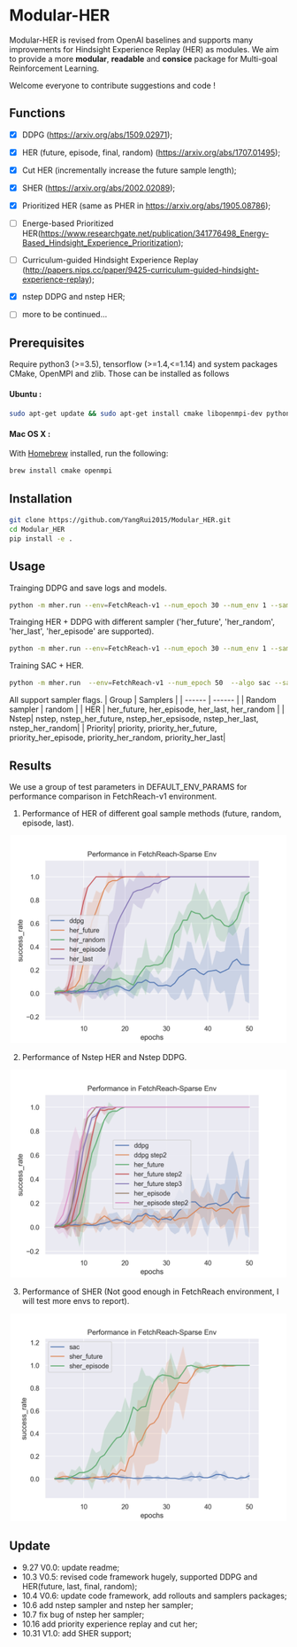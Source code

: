 # Modular-HER 
Modular-HER is revised from OpenAI baselines and supports many improvements for Hindsight Experience Replay (HER) as modules. We aim to provide a more **modular**, **readable** and **consice** package for Multi-goal Reinforcement Learning.

Welcome everyone to contribute suggestions and code !


## Functions
- [x] DDPG (https://arxiv.org/abs/1509.02971);
- [x] HER (future, episode, final, random) (https://arxiv.org/abs/1707.01495);
- [x] Cut HER (incrementally increase the future sample length);
- [x] SHER (https://arxiv.org/abs/2002.02089);
- [x] Prioritized HER (same as PHER in https://arxiv.org/abs/1905.08786);
- [ ] Energe-based Prioritized HER(https://www.researchgate.net/publication/341776498_Energy-Based_Hindsight_Experience_Prioritization);
- [ ] Curriculum-guided Hindsight Experience Replay (http://papers.nips.cc/paper/9425-curriculum-guided-hindsight-experience-replay);
- [x] nstep DDPG and nstep HER;
- [ ] more to be continued...


## Prerequisites 
Require python3 (>=3.5), tensorflow (>=1.4,<=1.14) and system packages CMake, OpenMPI and zlib. Those can be installed as follows

#### Ubuntu :
```bash
sudo apt-get update && sudo apt-get install cmake libopenmpi-dev python3-dev zlib1g-dev
```

#### Mac OS X  :
With [Homebrew](https://brew.sh) installed, run the following:
```bash
brew install cmake openmpi
```

## Installation
```bash
git clone https://github.com/YangRui2015/Modular_HER.git
cd Modular_HER
pip install -e .
```


## Usage
Trainging DDPG and save logs and models.
```bash
python -m mher.run --env=FetchReach-v1 --num_epoch 30 --num_env 1 --sampler random --play_episodes 5 --log_path=~/logs/fetchreach/ --save_path=~/logs/models/fetchreach_ddpg/
```

Trainging HER + DDPG with different sampler ('her_future', 'her_random', 'her_last', 'her_episode' are supported).
```bash
python -m mher.run --env=FetchReach-v1 --num_epoch 30 --num_env 1 --sampler her_future --play_episodes 5 --log_path=~/logs/fetchreach/ --save_path=~/logs/models/fetchreach_herfuture/
```

Training SAC + HER.
```bash
python -m mher.run  --env=FetchReach-v1 --num_epoch 50  --algo sac --sac_alpha 0.05 --sampler her_episode 
```

All support sampler flags.
| Group | Samplers | 
| ------ | ------ | 
| Random sampler | random | 
| HER | her_future, her_episode, her_last, her_random |
| Nstep| nstep, nstep_her_future, nstep_her_epsisode, nstep_her_last, nstep_her_random|
| Priority| priority, priority_her_future, priority_her_episode, priority_her_random, priority_her_last|


## Results

We use a group of test parameters in DEFAULT_ENV_PARAMS for performance comparison in FetchReach-v1 environment. 

1. Performance of HER of different goal sample methods (future, random, episode, last).

<div  align="center"> <img src="./data/mher_all.png" width=500;  /></div>    

2. Performance of Nstep HER and Nstep DDPG.

<div  align="center"><img src="./data/mher_all_step.png" width=500;" /></div>

3. Performance of SHER (Not good enough in FetchReach environment, I will test more envs to report). 

<div  align="center"><img src="./data/mher_sac.png" width=500;" /></div>


## Update

* 9.27 V0.0: update readme;
* 10.3 V0.5: revised code framework hugely, supported DDPG and HER(future, last, final, random);
* 10.4 V0.6: update code framework, add rollouts and samplers packages;
* 10.6 add nstep sampler and nstep her sampler;
* 10.7 fix bug of nstep her sampler;
* 10.16 add priority experience replay and cut her;
* 10.31 V1.0: add SHER support;
